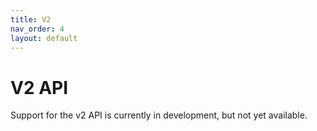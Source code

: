 ```yaml
---
title: V2
nav_order: 4
layout: default
---
```


# V2 API
Support for the v2 API is currently in development, but not yet available.